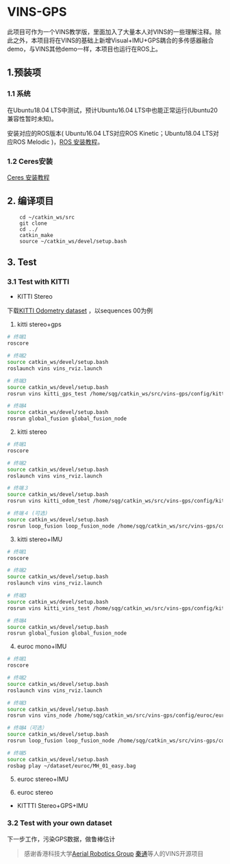 # VINS-GPS
此项目可作为一个VINS教学版，里面加入了大量本人对VINS的一些理解注释。除此之外，本项目将在VINS的基础上新增Visual+IMU+GPS耦合的多传感器融合demo，与VINS其他demo一样，本项目也运行在ROS上。

## 1.预装项

### 1.1 系统

在Ubuntu18.04 LTS中测试，预计Ubuntu16.04 LTS中也能正常运行(Ubuntu20 兼容性暂时未知)。

安装对应的ROS版本( Ubuntu16.04 LTS对应ROS Kinetic；Ubuntu18.04 LTS对应ROS Melodic )，[ROS 安装教程](http://wiki.ros.org/ROS/Installation)。

### 1.2 Ceres安装

[Ceres 安装教程](http://ceres-solver.org/installation.html)

## 2. 编译项目

```
    cd ~/catkin_ws/src
    git clone 
    cd ../
    catkin_make
    source ~/catkin_ws/devel/setup.bash
```

## 3. Test

### 3.1 Test with KITTI

- KITTI Stereo

下载[KITTI Odometry dataset](http://www.cvlibs.net/datasets/kitti/eval_odometry.php) ，以sequences 00为例

1. kitti  stereo+gps

```bash
# 终端1
roscore

# 终端2
source catkin_ws/devel/setup.bash
roslaunch vins vins_rviz.launch

# 终端3
source catkin_ws/devel/setup.bash
rosrun vins kitti_gps_test /home/sqg/catkin_ws/src/vins-gps/config/kitti_raw/kitti_10_03_config.yaml /home/sqg/dataset/kitti/2011_10_03_drive_0027_sync

# 终端4
source catkin_ws/devel/setup.bash
rosrun global_fusion global_fusion_node
```

2. kitti  stereo

```bash
# 终端1
roscore

# 终端2
source catkin_ws/devel/setup.bash
roslaunch vins vins_rviz.launch

# 终端３
source catkin_ws/devel/setup.bash
rosrun vins kitti_odom_test /home/sqg/catkin_ws/src/vins-gps/config/kitti_odom/kitti_config00-02.yaml /home/sqg/dataset/kitti/00

# 终端４ (可选)
source catkin_ws/devel/setup.bash
rosrun loop_fusion loop_fusion_node /home/sqg/catkin_ws/src/vins-gps/config/kitti_odom/kitti_config00-02.yaml 
```

3. kitti stereo+IMU

```bash
# 终端1
roscore

# 终端2
source catkin_ws/devel/setup.bash
roslaunch vins vins_rviz.launch

# 终端3
source catkin_ws/devel/setup.bash
rosrun vins kitti_vins_test /home/sqg/catkin_ws/src/vins-gps/config/kitti_raw/kitti_10_03_config_imu.yaml /home/sqg/dataset/kitti/2011_10_03_drive_0027_sync

# 终端4
source catkin_ws/devel/setup.bash
rosrun global_fusion global_fusion_node
```

4. euroc mono+IMU

```bash
# 终端1
roscore

# 终端2
source catkin_ws/devel/setup.bash
roslaunch vins vins_rviz.launch

# 终端3
source catkin_ws/devel/setup.bash
rosrun vins vins_node /home/sqg/catkin_ws/src/vins-gps/config/euroc/euroc_mono_imu_config.yaml 

# 终端4（可选）
source catkin_ws/devel/setup.bash
rosrun loop_fusion loop_fusion_node /home/sqg/catkin_ws/src/vins-gps/config/euroc/euroc_mono_imu_config.yaml

# 终端5
source catkin_ws/devel/setup.bash
rosbag play ~/dataset/euroc/MH_01_easy.bag
```

5. euroc stereo+IMU

6. euroc stereo

- KITTTI Stereo+GPS+IMU



### 3.2 Test with your own dataset



下一步工作，污染GPS数据，做鲁棒估计



> 感谢香港科技大学[Aerial Robotics Group](http://uav.ust.hk/) [秦通](http://www.qintonguav.com)等人的VINS开源项目